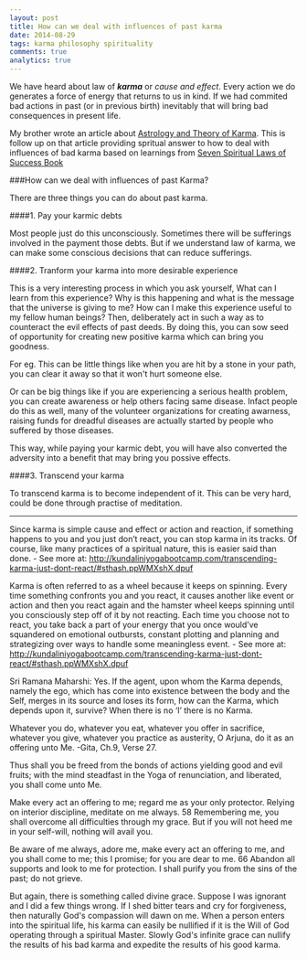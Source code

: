 ```yaml
---
layout: post
title: How can we deal with influences of past karma
date: 2014-08-29
tags: karma philosophy spirituality
comments: true
analytics: true
---
```


We have heard about law of ***karma*** or *cause and effect*. Every action we do generates a force of energy that returns to us in kind. If we had commited bad actions in past (or in previous birth) inevitably that will bring bad consequences in present life.

My brother wrote an article about [Astrology and Theory of Karma](http://innovativeastrosolutions.wordpress.com/2014/03/31/astrology-and-theory-of-karma/).
This is follow up on that article providing spritual answer to how to deal with influences of bad karma based on learnings from [Seven Spiritual Laws of Success Book](http://www.amazon.com/Seven-Spiritual-Laws-Success-Fulfillment-ebook/dp/B005BY3XHC/)
<br/>

###How can we deal with influences of past Karma?

There are three things you can do about past karma.

####1. Pay your karmic debts

Most people just do this unconsciously. Sometimes there will be sufferings involved in the payment those debts. But if we understand law of karma, we can make some conscious decisions that can reduce sufferings.

####2. Tranform your karma into more desirable experience

This is a very interesting process in which you ask yourself, What can I learn from this experience? Why is this happening and what is the message that the universe is giving to me? How can I make this experience useful to my fellow human beings? Then, deliberately act in such a way as to counteract the evil effects of past deeds. By doing this, you can sow seed of opportunity for creating new positive karma which can bring you goodness.

For eg. This can be little things like when you are hit by a stone in your path, you can clear it away so that it won't hurt someone else. 

Or can be big things like if you are experiencing a serious health problem, you can create awareness or help others facing same disease. Infact people do this as well, many of the volunteer organizations for creating awarness, raising funds for dreadful diseases are actually started by people who suffered by those diseases.

This way, while paying your karmic debt, you will have also converted the adversity into a benefit that may bring you possive effects.

####3. Transcend your karma

To transcend karma is to become independent of it. This can be very hard, could be done through practise of meditation. 


------

Since karma is simple cause and effect or action and reaction, if something happens to you and you just don’t react, you can stop karma in its tracks. Of course, like many practices of a spiritual nature, this is easier said than done. - See more at: http://kundaliniyogabootcamp.com/transcending-karma-just-dont-react/#sthash.ppWMXshX.dpuf

Karma is often referred to as a wheel because it keeps on spinning. Every time something confronts you and you react, it causes another like event or action and then you react again and the hamster wheel keeps spinning until you consciously step off of it by not reacting. Each time you choose not to react, you take back a part of your energy that you once would’ve squandered on emotional outbursts, constant plotting and planning and strategizing over ways to handle some meaningless event. - See more at: http://kundaliniyogabootcamp.com/transcending-karma-just-dont-react/#sthash.ppWMXshX.dpuf

Sri Ramana Maharshi: Yes. If the agent, upon whom the Karma depends, namely the ego, which has come into existence between the body and the Self, merges in its source and loses its form, how can the Karma, which depends upon it, survive? When there is no ‘I’ there is no Karma.

Whatever you do, whatever you eat, whatever you offer in sacrifice, whatever you give, whatever you practice as austerity, O Arjuna, do it as an offering unto Me.
-Gita, Ch.9, Verse 27.

Thus shall you be freed from the bonds of actions yielding good and evil fruits; with the mind steadfast in the Yoga of renunciation, and liberated, you shall come unto Me.

Make every act an offering to me; regard me as your only protector. Relying
on interior discipline, meditate on me always. 58 Remembering me, you shall overcome all difficulties through my grace. But if you will not heed me in your self-will, nothing will avail you.

Be aware of me always, adore me, make every act an offering to me, and you shall come to me; this I promise; for you are dear to me. 66 Abandon all supports and look to me for protection. I shall purify you from the sins of the past; do not grieve.

But again, there is something called divine grace. Suppose I was ignorant and I did a few things wrong. If I shed bitter tears and cry for forgiveness, then naturally God's compassion will dawn on me. When a person enters into the spiritual life, his karma can easily be nullified if it is the Will of God operating through a spiritual Master. Slowly God's infinite grace can nullify the results of his bad karma and expedite the results of his good karma.

